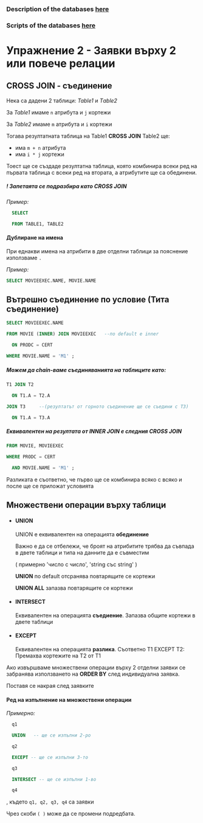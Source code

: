 ### Description of the databases [here](<../Week_01/movie_pc_ships.pdf/>)

### Scripts of the databases [here](<../Week_01/Scripts/>)

# Упражнение 2 - Заявки върху 2 или повече релации



## CROSS JOIN - съединение


Нека са дадени 2 таблици: *Table1* и *Тable2*

За *Table1* имаме `n` атрибута и `j` кортежи

За *Table2* имаме `m` атрибута и `i` кортежи

Тогава резултатната таблица на Table1 **CROSS JOIN** Table2 ще:

- има `m + n` атрибута
- има `i * j` кортежи


Тоест ще се създаде резултатна таблица, която комбинира всеки ред на първата таблица с всеки ред на втората, а атрибутите ще са обединени.


##### **!** Запетаята се подразбира като CROSS JOIN


*Пример:*

```sql
  SELECT

  FROM TABLE1, TABLE2
```


#### Дублиране на имена

При еднакви имена на атрибити в две отделни таблици за пояснение използваме `.`


*Пример:*

```sql
SELECT MOVIEEXEC.NAME, MOVIE.NAME
```


## Вътрешно съединение по условие (Тита съединение)

```sql
SELECT MOVIEEXEC.NAME

FROM MOVIE (INNER) JOIN MOVIEEXEC   --по default e inner

  ON PRODC = CERT

WHERE MOVIE.NAME = 'M1' ;
```


##### Можем да chain-ваме съединяванията на таблиците като:

```sql
T1 JOIN T2

  ON T1.A = T2.A

JOIN T3     --(резултатът от горното съединение ще се съедини с T3)

  ON T1.A = T3.A
```


##### Eквивалентен на резултата от INNER JOIN e следния CROSS JOIN

```sql
FROM MOVIE, MOVIEEXEC

WHERE PRODC = CERT

  AND MOVIE.NAME = 'M1' ;
```

Разликата е съответно, че първо ще се комбинира всяко с всяко и после ще се приложат условията



## Множествени операции върху таблици


- #### UNION 

  UNION е еквивалентен на операцията **обединение**

  Важно е да се отбележи, че броят на атрибитите трябва да съвпада в двете таблици и типа на данните да е съвместим

  ( примерно 'число с число', 'string със string' )


  **UNION** по default отсранява повтарящите се кортежи

  **UNION ALL** запазва повтарящите се кортежи



- #### INTERSECT

  Еквивалентен на операцията **съедиение**. Запазва общите кортежи в двете таблици



- #### EXCEPT

  Еквивалентен на операцията **разлика**. Съответно T1 EXCEPT T2: Премахва кортежите на T2 от Т1



Ако извършваме множествени операции върху 2 отделни заявки се забранява използването на **ORDER BY** след индивидуална заявка. 

Поставя се накрая след заявките



#### Ред на изпълнение на множествени операции


*Примерно:*

```sql
  q1

  UNION   -- ще се изпълни 2-ро

  q2

  EXCEPT -- ще се изпълни 3-то 

  q3

  INTERSECT -- ще се изпълни 1-во 

  q4
```
, където `q1, q2, q3, q4` са заявки

Чрез скоби `( )` може да се промени подредбата.

